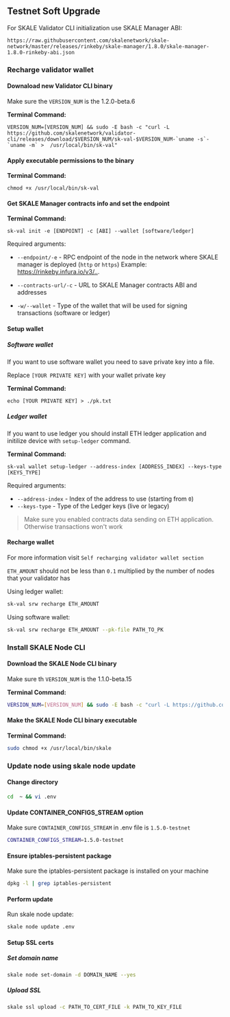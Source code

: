 ## Testnet Soft Upgrade 

For SKALE Validator CLI initialization use SKALE Manager ABI:

`https://raw.githubusercontent.com/skalenetwork/skale-network/master/releases/rinkeby/skale-manager/1.8.0/skale-manager-1.8.0-rinkeby-abi.json`

### Recharge validator wallet

#### Downaload new Validator CLI binary

Make sure the `VERSION_NUM` is the 1.2.0-beta.6

**Terminal Command:**

```shell
VERSION_NUM=[VERSION_NUM] && sudo -E bash -c "curl -L https://github.com/skalenetwork/validator-cli/releases/download/$VERSION_NUM/sk-val-$VERSION_NUM-`uname -s`-`uname -m` >  /usr/local/bin/sk-val"
```

#### Apply executable permissions to the binary

**Terminal Command:**

```shell
chmod +x /usr/local/bin/sk-val
```

#### Get SKALE Manager contracts info and set the endpoint

**Terminal Command:**

```shell
sk-val init -e [ENDPOINT] -c [ABI] --wallet [software/ledger]
```

Required arguments:

-   `--endpoint/-e` - RPC endpoint of the node in the network where SKALE manager is deployed (`http` or `https`)
                    Example: <https://rinkeby.infura.io/v3/..>.

-   `--contracts-url/-c` - URL to SKALE Manager contracts ABI and addresses

-   `-w/--wallet` - Type of the wallet that will be used for signing transactions (software or ledger)

#### Setup wallet

##### Software wallet

If you want to use software wallet you need to save private key into a file.

Replace `[YOUR PRIVATE KEY]` with your wallet private key

**Terminal Command:**

```shell
echo [YOUR PRIVATE KEY] > ./pk.txt
```

##### Ledger wallet

If you want to use ledger you should install ETH ledger application and  initilize device with `setup-ledger` command.

**Terminal Command:**

```shell
sk-val wallet setup-ledger --address-index [ADDRESS_INDEX] --keys-type [KEYS_TYPE]
```

Required arguments:

-   `--address-index` - Index of the address to use (starting from `0`)
-   `--keys-type` - Type of the Ledger keys (live or legacy)

> Make sure you enabled contracts data sending on ETH application. Otherwise transactions won't work

#### Recharge wallet

For more information visit `Self recharging validator wallet section`

`ETH_AMOUNT` should not be less than `0.1` multiplied by the number of nodes that your validator has

Using ledger wallet:

``` bash
sk-val srw recharge ETH_AMOUNT
```

Using software wallet:

``` bash
sk-val srw recharge ETH_AMOUNT --pk-file PATH_TO_PK
```

### Install SKALE Node CLI

#### Download the SKALE Node CLI binary

Make sure th `VERSION_NUM` is the 1.1.0-beta.15

**Terminal Command:**

```bash
VERSION_NUM=[VERSION_NUM] && sudo -E bash -c "curl -L https://github.com/skalenetwork/skale-node-cli/releases/download/$VERSION_NUM/skale-$VERSION_NUM-`uname -s`-`uname -m` >  /usr/local/bin/skale"

```

#### Make the SKALE Node CLI binary executable

**Terminal Command:**

```bash
sudo chmod +x /usr/local/bin/skale
```

### Update node using skale node update

#### Change directory
```bash
cd  ~ && vi .env
```

#### Update CONTAINER_CONFIGS_STREAM option
Make sure `CONTAINER_CONFIGS_STREAM` in .env file is `1.5.0-testnet`

```bash
CONTAINER_CONFIGS_STREAM=1.5.0-testnet
```
#### Ensure iptables-persistent package 

Make sure the iptables-persistent package is installed on your machine

``` bash
dpkg -l | grep iptables-persistent
```

#### Perform update

Run skale node update:
```bash
skale node update .env
```

#### Setup SSL certs

##### Set domain name

``` bash
skale node set-domain -d DOMAIN_NAME --yes
```

##### Upload SSL

``` bash
skale ssl upload -c PATH_TO_CERT_FILE -k PATH_TO_KEY_FILE
```
